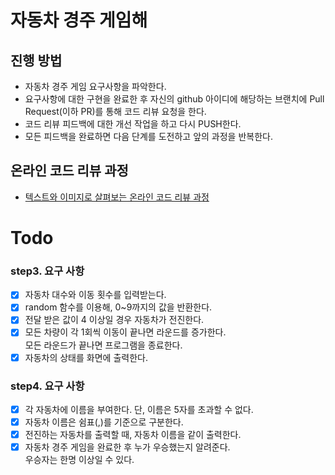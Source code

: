 # 자동차 경주 게임해
## 진행 방법
* 자동차 경주 게임 요구사항을 파악한다.
* 요구사항에 대한 구현을 완료한 후 자신의 github 아이디에 해당하는 브랜치에 Pull Request(이하 PR)를 통해 코드 리뷰 요청을 한다.
* 코드 리뷰 피드백에 대한 개선 작업을 하고 다시 PUSH한다.
* 모든 피드백을 완료하면 다음 단계를 도전하고 앞의 과정을 반복한다.

## 온라인 코드 리뷰 과정
* [텍스트와 이미지로 살펴보는 온라인 코드 리뷰 과정](https://github.com/next-step/nextstep-docs/tree/master/codereview)


# Todo
### step3. 요구 사항
-[x] 자동차 대수와 이동 횟수를 입력받는다.
-[x] random 함수를 이용해, 0~9까지의 값을 반환한다.
-[x] 전달 받은 값이 4 이상일 경우 자동차가 전진한다.
-[x] 모든 차량이 각 1회씩 이동이 끝나면 라운드를 증가한다.  
    모든 라운드가 끝나면 프로그램을 종료한다.
-[x] 자동차의 상태를 화면에 출력한다.

### step4. 요구 사항

-[x] 각 자동차에 이름을 부여한다. 단, 이름은 5자를 초과할 수 없다.
-[x] 자동차 이름은 쉼표(,)를 기준으로 구분한다.
-[x] 전진하는 자동차를 출력할 때, 자동차 이름을 같이 출력한다.
-[x] 자동차 경주 게임을 완료한 후 누가 우승했는지 알려준다. <br>우승자는 한명 이상일 수 있다.
